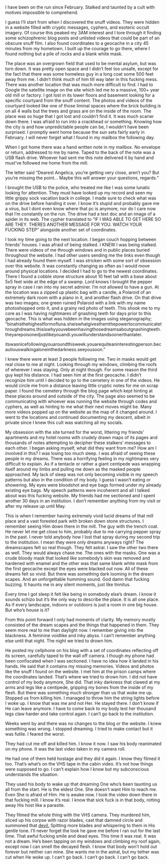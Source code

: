 I have been on the run since February. Stalked and taunted by a cult with motives impossible to comprehend. 

I guess I’ll start from when I discovered the snuff videos. They were hidden in a website filled with cryptic messages, cyphers, and esoteric occult imagery. Of course this peaked my 3AM interest and I tore through it finding some schizophrenic blog posts and unlisted videos that could be part of an obscure snuff film. I also found coordinates to a geocache in a city 45 minutes from my hometown. I built up the courage to go there, where I found nothing but a pile of rocks and a blank white mask. 

The place was an overgrown field that used to be mental asylum, but was torn down. It was pretty open space and I didn’t feel too unsafe, except for the fact that there was some homeless guy in a long coat some 500 feet away from me. I didn’t think much of him till way later in this fucking mess. There was another location that was much more difficult to find. I had to Google the satellite image on the site which led me to a massive, 100+ year old mill or factory. I got lost in its lower floors and basement looking for a specific courtyard from the snuff content. The photos and videos of the courtyard looked like one of those liminal spaces where the brick building is on all 4 walls but the trees and grass are on the inside of the room. The place was so huge that I got lost and couldn’t find it. It was much scarier down there. I was afraid to run into a crackhead or something. Knowing how the city is and how unpredictable people can be, I wouldn’t have been surprised. I promptly went home because the sun sets fairly early in February. I will never forget what I found in my mailbox the following day. 

When I got home there was a hand written note in my mailbox. No envelope or return, addressed to me by name. Taped to the back of the note was a USB flash drive. Whoever had sent me this note delivered it by hand and must’ve followed me home from the mill. 

The letter said
“Dearest Angelica, you’re getting very close, aren’t you? But you’re missing the point… Maybe this will answer your questions, regards.”

I brought the USB to the police, who treated me like I was some lunatic looking for attention. They must have looked up my record and seen my little grippy sock vacation back in college. I made sure to check what was on the drive before handing it over. I know it’s stupid and probably gave me a virus, but I dont even know where that pc is anymore, nor do I care now that I’m constantly on the run. The drive had a text doc and an image of a spider in its web. The cypher translated to “IF I WAS ABLE TO GET HERE SO ARE THEY. THERES ANOTHER MESSAGE FOR YOU. WATCH YOUR FUCKING STEP” alongside another set of coordinates.

I took my time going to the next location. I began couch hopping between friends’ houses. I was afraid of being stalked. I KNEW I was being stalked. There were videos of me through windows and in public places buried throughout the website. I had other users sending me the links even though I had already found them myself. I was stricken with some sort of obsession over this website. It was constantly changing as often as I would move around physical locations. I decided I had to go to the newest coordinates. 
There I found a cobble stone structure about 10 feet tall with a base about 5x5 feet wide at the edge of a swamp. Lord knows I brought the pepper spray in case I ran into my secret admirer. I’m not allowed to have a gun.  At the location was a zipped up plastic bag with a candle, a Polaroid of an extremely dark room with a piano in it, and another flash drive. On that drive was two images; one green ruined Polaroid with a link with my name photoshopped onto it, and a grainy red photo of teeth. This shook me to my core as I was having nightmares of gnashing teeth for days prior to this geocache. This is what was hidden in the images using steganography;
 “binahisthehighestformofluna.sheiswhatgivesthemthepowertocommunicatethroughdreams.thisiswhyyouvebeenhavingthosedreamsaboutgnashingteeth.theyarepoisonedjustlikeyouandi.youwillunderstandsoonerthanlater.

itswasnicefollowingyouaroundthisweek.youarequiteaninterestingperson.becautiouswalkingaloneinthedarkness.seeyousoon.”

I knew there were at least 3 people following me. Two in masks would get real close to me at night. Looking through my windows, climbing the roofs of wherever I was staying. Only at night though. For some reason the third guy kept his distance. I had seen him at the first geocache. I didn’t recognize him until I decided to go to the cemetery in one of the videos. He would circle me from a distance leaving little cryptic notes for me on scrap paper. I found the cemetery through the blog page which kept hinting at these places around and outside of the city. The page also seemed to be communicating with whoever was running the website through codes and cyphers, as well as hinting to me what their next moves might be. Many more videos popped up on the website as the map of it changed around. I went to the locations and continued documenting my descent, albeit in private since I knew this cult was watching all my socials. 

My obsession with the site turned for the worst, littering my friends’ apartments and my hotel rooms with crudely drawn maps of its pages and thousands of notes attempting to decipher these stalkers’ messages to each other. I began asking myself, what did they want from me? How am I involved in this? I was losing too much sleep. I was afraid of seeing these people in my dreams. There was a horrifying feeling in my nightmares very difficult to explain. As if a tentacle or rather a giant centipede was wrapping itself around my limbs and pulling me down as the masked people approached. My lack of sleep was not only becoming visible in my speech patterns but also in the condition of my body. I guess I wasn’t eating or showering. My eyes were bloodshot and eye bags formed under my already existing eye bags. My speech patterns were incoherent and all I talked about was this fucking website. My friends had me sectioned and I spent another 30 days in an institution. I don’t remember anything from my visit or after my release up until May. 

This is when I remember having extremely vivid lucid dreams of that mill place and a vast forested park with broken down stone structures. I remember seeing Him down there in the mill. The guy with the trench coat. He never let me get close to him, probably due to me carrying pepper spray in the past. I never told anybody how I lost that spray during my second trip to the institution. I mean they were only dreams anyways right? The dreamscapes felt so real though. They felt astral. I saw the other two there as well. They would always chase me. The ones with the masks. One was a crude bloody mask that looked like somebody’s skin was removed and hardened with enamel and the other was that same blank white mask from the first geocache except the eyes were blacked out now. All of these dreams felt so vivid. But there was something dark looming in the dream scapes. And an unforgettable humming sound. God damn that fucking buzzing. It haunts me in any silent moments, just like tinnitus. 

Every time I got sleep it felt like being in somebody else’s dream. I know it sounds schizo but it’s the only way to describe the place. It is all one place. As if every landscape, indoors or outdoors is just a room in one big house. But who’s house is it?

From this point forward I only had moments of clarity. My memory mostly consisted of the dream scapes and the things that happened in them. They seem more real to me than daylight now. I remember giving into the blackness. A feminine voidlike and inky abyss. I can’t remember anything else until that night. The night we tried to drown him.  

He posted my cellphone on his blog with a set of coordinates reflecting off its screen, carefully taped to the wall off camera. I though my phone had been confiscated when I was sectioned. I have no idea how it landed in his hands. He said that it contains my missing memories. Videos and photos like the snuff I found on the website. I met him at the prison camps where the coordinates landed. That’s where we tried to drown him. I did not have control of my body anymore, She did. That inky darkness that clawed at my arms and legs like a centipede, gripping my bones from the inside of my flesh. But there was something much stronger than us that woke me up. Stopped us from killing him.  I managed to throw him the string lights before I woke up. I know that was me and not Her. He stayed there. I don’t know if He can leave anymore. I have to come back to my body lest her thousand legs claw harder and take control again. I can’t go back to the institution. 

Weeks went by and there was no changes to the blog or the website. I knew something was wrong. I stopped dreaming. I tried to make contact but it was futile. I feared the worst. 

They had cut me off and killed him. I know it now. I saw his body reanimated on my phone. It was the last video taken in my camera roll. 

He had one of them held hostage and they did it again. I know they filmed it too. That’s what’s on the VHS tape in the cabin video. It’s not how things were supposed to go. I can’t explain how I know but my subconscious understands the situation. 

They used his body to wake up that dreaming One who’s been taunting us all from the start. He is the eldest One. She doesn’t want Him to reach me. Even She is afraid of Him. He is awake now. I took the video down there in that fucking mill. I know it’s real. I know that sick fuck is in that body, rotting away His host like a parasite.  

They filmed the whole thing with the VHS camera. They murdered him, sliced up his corpse with razor blades, cast that damned circle and summoned that [devil.](https://imgur.com/Er3AyHw) Spitting more blades and whispering to them in His gentle tone. I’ll never forget the look he gave me before I ran out for the last time. That awful fucking smile and dead eyes. This time it was real. It was not a dream. He’s been tapping on my windows and climbing my roof again, except now I can smell the decayed flesh. I know that body won’t hold out forever but neither can mine. She wants me in the astral, but my tether was cut when He woke up. I can’t go back. I can’t go back. I can’t go back. 